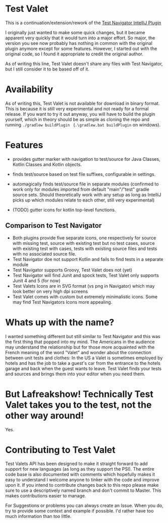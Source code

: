 # Test Valet

This is a continuation/extension/rework of the [Test Navigator IntelliJ Plugin](https://github.com/stacherzakp/test-navigator-plugin)

I originally just wanted to make some quick changes, but it became apparent very quickly that it would turn into a
 major effort. So major, the version you see now probably has nothing in common with the original plugin anymore
 except for some features. However, I started out with the original code, so I found it appropriate to credit
 the original author.

As of writing this line, Test Valet doesn't share any files with Test Navigator, but I still consider it to be based
 off of it.
 
 # Availability
 
 As of writing this, Test Valet is not available for download in binary format. This is because it is still very
  experimental and not ready for a formal release. If you want to try it out anyway, you will have to build the
  plugin yourself, which in theory should be as simple as cloning the repo and running `./gradlew buildPlugin
  ` (`.\gradlew.bat buildPlugin` on windows).

# Features

- provides gutter marker with navigation to test/source for Java Classes, Kotlin Classes and Kotlin objects.
- finds test/source based on test file suffixes, configurable in settings.
- automagically finds test/source file in separate modules (confirmed to work only for modules imported from default
 "main"/"test" gradle source sets. Should theoretically work with any setup as long as IntelliJ picks up which
  modules relate to each other, still very experimental)

- (TODO) gutter icons for kotlin top-level functions.

## Comparison to Test Navigator

- Both plugins provide five separate icons, one respectively for source with missing test, source with existing test but
 no test cases, source with existing test with cases, tests with existing source files and tests with no
  associated source file.
- Test Navigator doe not support Kotlin and fails to find tests in a separate module
- Test Navigator supports Groovy, Test Valet does not (yet)
- Test Navigator will find Junit and spock tests, Test Valet only supports Junit 4 and 5 (for now)
- Test Valets Icons are in SVG format (vs png in Navigator) which may look better on very high dpi screens
- Test Valet comes with custom but extremely minimalistic icons. Some may find Test Navigators Icons more appealing.

# Whats up with the name?

I wanted something different but still similar to Test Navigator and this was the first thing that popped into my
 mind. The Americans in the audience may understand the relationship but for those more acquainted with the French
 meaning of the word "Valet" and wonder about the connection between unit tests and clothes: In the US a Valet is
 sometimes employed by hotels and has the job to take a guest's car from the entrance to the hotels garage and back
 when the guest wants to leave. Test Valet finds your tests and sources and brings them into your editor when you
 need them.
 
# But Lafreakshow! Technically Test Valet takes you to the test, not the other way around!

Yes. 

# Contributing to Test Valet

Test Valets API has been designed to make it straight forward to add support for new languages (as long as they
 support the PSI). The entire code base is also documented with comments which hopefully makes it easy to understand
 I welcome anyone to tinker with the code and improve upon it. If you intend to contribute changes back to this repo
 please make sure to use a descriptively named branch and don't commit to Master. This makes contributions easier to
 manage. 
 
 For Suggestions or problems you can always create an Issue. When you do, try to provide some context and example if
  possible. I'd rather have too much information than too little. 
